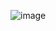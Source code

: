![image](https://user-images.githubusercontent.com/79595455/177272984-becd9bdb-d8bd-47db-b71a-256d8572e15f.png)

